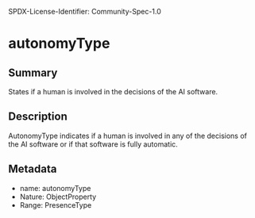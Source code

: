 SPDX-License-Identifier: Community-Spec-1.0

# autonomyType

## Summary

States if a human is involved in the decisions of the AI software.

## Description

AutonomyType indicates if a human is involved in any of the decisions of the AI software
or if that software is fully automatic.

## Metadata

- name: autonomyType
- Nature: ObjectProperty
- Range: PresenceType
